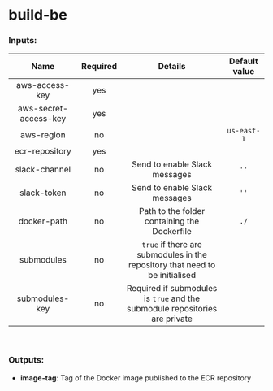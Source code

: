 # build-be

### Inputs:

| Name  | Required | Details | Default value |
| :-----: | :---: | :--------: | :----: |
| aws-access-key | yes | | |
| aws-secret-access-key | yes | | |
| aws-region | no | | `us-east-1` |
| ecr-repository | yes | | |
| slack-channel | no | Send to enable Slack messages | `''`|
| slack-token | no | Send to enable Slack messages | `''` |
| docker-path | no | Path to the folder containing the Dockerfile | `./` |
| submodules | no | `true` if there are submodules in the repository that need to be initialised | |
| submodules-key | no | Required if submodules is `true` and the submodule repositories are private | |

<br>

### Outputs:

- **image-tag**: Tag of the Docker image published to the ECR repository
